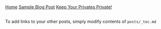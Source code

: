[Home](/)
[Sample Blog Post](/sample-blog-post)
[Keep Your Privates Private!](/privates)
<br><br>

To add links to your other posts,
simply modify contents of `posts/_toc.md`
